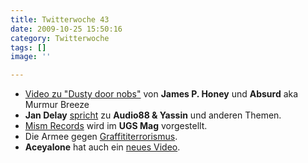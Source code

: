 ```yaml
---
title: Twitterwoche 43
date: 2009-10-25 15:50:16
category: Twitterwoche
tags: []
image: ''

---
```


* [Video zu "Dusty door nobs"](http://www.youtube.com/watch?v=n6IIztMxDr0) von **James P. Honey** und **Absurd** aka Murmur Breeze
* **Jan Delay** [spricht](http://generationtapedeck.blogspot.com/2009/10/clashd-er-kulturen.html) zu **Audio88 & Yassin** und anderen Themen.
* [Mism Records](http://ugsmag.com/2009/10/mism-records/) wird im **UGS Mag** vorgestellt.
* Die Armee gegen [Graffititerrorismus](http://vimeo.com/6975458).
* **Aceyalone** hat auch ein [neues Video](http://ugsmag.com/2009/10/aceyalone-ft-treasure-davis-cant-hold-back-video/).
